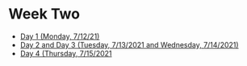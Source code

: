 # Week Two
- [Day 1 (Monday, 7/12/21)](mon2.md)
- [Day 2 and Day 3 (Tuesday, 7/13/2021 and Wednesday, 7/14/2021)](tues2.md)
- [Day 4 (Thursday, 7/15/2021](thurs2.md)
